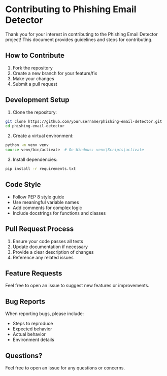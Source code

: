 # Contributing to Phishing Email Detector

Thank you for your interest in contributing to the Phishing Email Detector project! This document provides guidelines and steps for contributing.

## How to Contribute

1. Fork the repository
2. Create a new branch for your feature/fix
3. Make your changes
4. Submit a pull request

## Development Setup

1. Clone the repository:
```bash
git clone https://github.com/yourusername/phishing-email-detector.git
cd phishing-email-detector
```

2. Create a virtual environment:
```bash
python -m venv venv
source venv/bin/activate  # On Windows: venv\Scripts\activate
```

3. Install dependencies:
```bash
pip install -r requirements.txt
```

## Code Style

- Follow PEP 8 style guide
- Use meaningful variable names
- Add comments for complex logic
- Include docstrings for functions and classes

## Pull Request Process

1. Ensure your code passes all tests
2. Update documentation if necessary
3. Provide a clear description of changes
4. Reference any related issues

## Feature Requests

Feel free to open an issue to suggest new features or improvements.

## Bug Reports

When reporting bugs, please include:
- Steps to reproduce
- Expected behavior
- Actual behavior
- Environment details

## Questions?

Feel free to open an issue for any questions or concerns. 